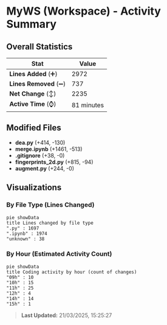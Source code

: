 # MyWS (Workspace) - Activity Summary 

## Overall Statistics

| Stat                   | Value                                                             |
| ---------------------- | ----------------------------------------------------------------- |
| **Lines Added** (➕)   | 2972                                          |
| **Lines Removed** (➖) | 737                                        |
| **Net Change** (↕)    | 2235                |
| **Active Time** (⌚)   | 81 minutes |


## Modified Files
- **dea.py** (+414, -130)
- **merge.ipynb** (+1461, -513)
- **.gitignore** (+38, -0)
- **fingerprints_2d.py** (+815, -94)
- **augment.py** (+244, -0)

## Visualizations

### By File Type (Lines Changed)

```mermaid
pie showData
title Lines changed by file type
".py" : 1697
".ipynb" : 1974
"unknown" : 38
```

### By Hour (Estimated Activity Count)

```mermaid
pie showData
title Coding activity by hour (count of changes)
"09h" : 10
"10h" : 15
"11h" : 25
"12h" : 4
"14h" : 14
"15h" : 1
```


> **Last Updated:** 21/03/2025, 15:25:27